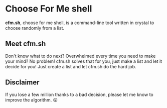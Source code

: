 # Choose For Me shell
**cfm.sh**, choose for me shell, is a command-line tool written in crystal to choose randomly from a list.

## Meet cfm.sh
Don't know what to do next? Overwhelmed every time you need to make your mind? No problem! cfm.sh solves that for you, just make a list and let it decide for you! Just create a list and let cfm.sh do the hard job.

## Disclaimer
If you lose a few million thanks to a bad decision, please let me know to improve the algorithm.
:stuck_out_tongue_winking_eye:

